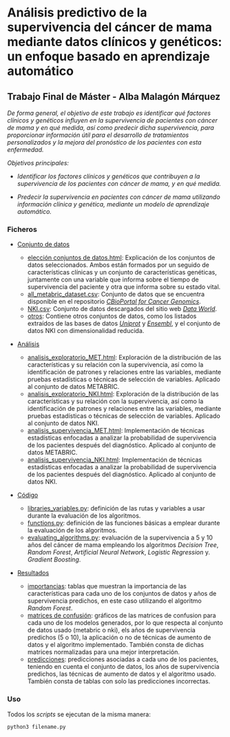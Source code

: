 # Análisis predictivo de la supervivencia del cáncer de mama mediante datos clínicos y genéticos: un enfoque basado en aprendizaje automático

## Trabajo Final de Máster - Alba Malagón Márquez


_De forma general, el objetivo de este trabajo es identificar qué factores clínicos y genéticos influyen en la supervivencia de pacientes con cáncer de mama y en qué medida, así como predecir dicha supervivencia, para proporcionar información útil para el desarrollo de tratamientos personalizados y la mejora del pronóstico de los pacientes con esta enfermedad._

_Objetivos principales:_

- _Identificar los factores clínicos y genéticos que contribuyen a la supervivencia de los pacientes con cáncer de mama, y en qué medida._

- _Predecir la supervivencia en pacientes con cáncer de mama utilizando información clínica y genética, mediante un modelo de aprendizaje automático._

### Ficheros

- [Conjunto de datos](https://github.com/albamalagon/TFM/blob/main/conjunto%20de%20datos/elecci%C3%B3n%20conjuntos%20de%20datos.html)
  - [elección conjuntos de datos.html](https://github.com/albamalagon/TFM/blob/main/conjunto%20de%20datos/eleccio%CC%81n%20conjuntos%20de%20datos.html): Explicación de los conjuntos de datos seleccionados. Ambos están formados por un seguido de características clínicas y un conjunto de características genéticas, juntamente con una variable que informa sobre el tiempo de supervivencia del paciente y otra que informa sobre su estado vital.
  - [all_metabric_dataset.csv](https://github.com/albamalagon/TFM/blob/main/conjunto%20de%20datos/all_metabric_dataset.csv): Conjunto de datos que se encuentra disponible en el repositorio [_CBioPortal for Cancer Genomics_](https://www.cbioportal.org/).
  - [NKI.csv](https://github.com/albamalagon/TFM/blob/main/conjunto%20de%20datos/NKI.csv): Conjunto de datos descargados del sitio web [_Data World_](https://data.world/deviramanan2016/nki-breast-cancer-data).
  - [otros](https://github.com/albamalagon/TFM/tree/main/conjunto%20de%20datos/otros): Contiene otros conjuntos de datos, como los listados extraídos de las bases de datos [_Uniprot_](https://www.uniprot.org/) y [_Ensembl_](https://useast.ensembl.org/index.html), y el conjunto de datos NKI con dimensionalidad reducida.

- [Análisis](https://github.com/albamalagon/TFM/tree/main/ana%CC%81lisis)
  - [analisis_exploratorio_MET.html](https://github.com/albamalagon/TFM/blob/main/ana%CC%81lisis/analisis_exploratorio_MET.html): Exploración de la distribución de las características y su relación con la supervivencia, así como la identificación de patrones y relaciones entre las variables, mediante pruebas estadísticas o técnicas de selección de variables. Aplicado al conjunto de datos METABRIC.
  - [analisis_exploratorio_NKI.html](https://github.com/albamalagon/TFM/blob/main/ana%CC%81lisis/analisis_exploratorio_NKI.html): Exploración de la distribución de las características y su relación con la supervivencia, así como la identificación de patrones y relaciones entre las variables, mediante pruebas estadísticas o técnicas de selección de variables. Aplicado al conjunto de datos NKI.
  - [analisis_supervivencia_MET.html](https://github.com/albamalagon/TFM/blob/main/ana%CC%81lisis/analisis_supervivencia_MET.html): Implementación de técnicas estadísticas enfocadas a analizar la probabilidad de supervivencia de los pacientes después del diagnóstico. Aplicado al conjunto de datos METABRIC.
  - [analisis_supervivencia_NKI.html](https://github.com/albamalagon/TFM/blob/main/ana%CC%81lisis/analisis_supervivencia_NKI.html): Implementación de técnicas estadísticas enfocadas a analizar la probabilidad de supervivencia de los pacientes después del diagnóstico. Aplicado al conjunto de datos NKI.

- [Código](https://github.com/albamalagon/TFM/tree/main/c%C3%B3digo)
  - [libraries_variables.py](https://github.com/albamalagon/TFM/blob/main/c%C3%B3digo/libraries_variables.py): definición de las rutas y variables a usar durante la evaluación de los algoritmos.
  - [functions.py](https://github.com/albamalagon/TFM/blob/main/c%C3%B3digo/functions.py): definición de las funciones básicas a emplear durante la evaluación de los algoritmos.
  - [evaluating_algorithms.py](https://github.com/albamalagon/TFM/blob/main/c%C3%B3digo/evaluating_algorithms.py): evaluación de la supervivencia a 5 y 10 años del cáncer de mama empleando los algoritmos _Decision Tree_, _Random Forest_, _Artificial Neural Network_, _Logistic Regression_ y. _Gradient Boosting_.

- [Resultados](https://github.com/albamalagon/TFM/tree/main/resultados)
  - [importancias](https://github.com/albamalagon/TFM/tree/main/resultados/importancias): tablas que muestran la importancia de las características para cada uno de los conjuntos de datos y años de supervivencia predichos, en este caso utilizando el algoritmo _Random Forest_. 
  - [matrices de confusión](https://github.com/albamalagon/TFM/tree/main/resultados/matrices%20de%20confusio%CC%81n): gráficos de las matrices de confusion para cada uno de los modelos generados, por lo que respecta al conjunto de datos usado (metabric o nki), els años de supervivencia predichos (5 o 10), la aplicación o no de técnicas de aumento de datos y el algoritmo implementado. También consta de dichas matrices normalizadas para una mejor interpretación.
  - [predicciones](https://github.com/albamalagon/TFM/tree/main/resultados/predicciones): predicciones asociadas a cada uno de los pacientes, teniendo en cuenta el conjunto de datos, los años de supervivencia predichos, las técnicas de aumento de datos y el algoritmo usado. También consta de tablas con solo las predicciones incorrectas.





### Uso

Todos los _scripts_ se ejecutan de la misma manera:
```
python3 filename.py
```
